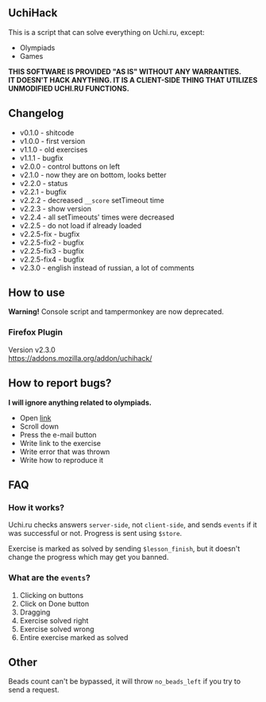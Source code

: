 ## UchiHack
This is a script that can solve everything on Uchi.ru, except:
* Olympiads
* Games

**THIS SOFTWARE IS PROVIDED "AS IS" WITHOUT ANY WARRANTIES.**\
**IT DOESN'T HACK ANYTHING. IT IS A CLIENT-SIDE THING THAT UTILIZES UNMODIFIED UCHI.RU FUNCTIONS.**

## Changelog
* v0.1.0 - shitcode
* v1.0.0 - first version
* v1.1.0 - old exercises
* v1.1.1 - bugfix
* v2.0.0 - control buttons on left
* v2.1.0 - now they are on bottom, looks better
* v2.2.0 - status
* v2.2.1 - bugfix
* v2.2.2 - decreased `__score` setTimeout time
* v2.2.3 - show version
* v2.2.4 - all setTimeouts' times were decreased
* v2.2.5 - do not load if already loaded
* v2.2.5-fix - bugfix
* v2.2.5-fix2 - bugfix
* v2.2.5-fix3 - bugfix
* v2.2.5-fix4 - bugfix
* v2.3.0 - english instead of russian, a lot of comments

## How to use
**Warning!** Console script and tampermonkey are now deprecated.

### Firefox Plugin
Version v2.3.0\
https://addons.mozilla.org/addon/uchihack/

## How to report bugs?
**I will ignore anything related to olympiads.**

* Open [link](https://theairblow.github.io/)
* Scroll down
* Press the e-mail button
* Write link to the exercise
* Write error that was thrown
* Write how to reproduce it

## FAQ
### How it works?
Uchi.ru checks answers `server-side`, not `client-side`, and sends `events` if it was successful or not. Progress is sent using `$store`.

Exercise is marked as solved by sending `$lesson_finish`, but it doesn't change the progress which may get you banned.
### What are the `events`?
1) Clicking on buttons
2) Click on Done button
3) Dragging
4) Exercise solved right
5) Exercise solved wrong
6) Entire exercise marked as solved

## Other
Beads count can't be bypassed, it will throw `no_beads_left` if you try to send a request.

